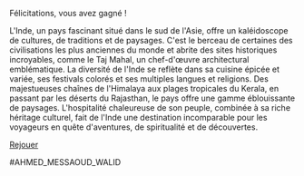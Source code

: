 Félicitations, vous avez gagné !

L'Inde, un pays fascinant situé dans le sud de l'Asie, offre un kaléidoscope de cultures, de traditions et de paysages. C'est le berceau de certaines des civilisations les plus anciennes du monde et abrite des sites historiques incroyables, comme le Taj Mahal, un chef-d'œuvre architectural emblématique. La diversité de l'Inde se reflète dans sa cuisine épicée et variée, ses festivals colorés et ses multiples langues et religions. Des majestueuses chaînes de l'Himalaya aux plages tropicales du Kerala, en passant par les déserts du Rajasthan, le pays offre une gamme éblouissante de paysages. L'hospitalité chaleureuse de son peuple, combinée à sa riche héritage culturel, fait de l'Inde une destination incomparable pour les voyageurs en quête d'aventures, de spiritualité et de découvertes.


[Rejouer](https://github.com/WildGhost21/AR1/blob/main/D%C3%A9part.md)


#AHMED_MESSAOUD_WALID